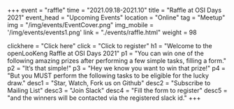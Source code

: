 +++
event = "raffle"
time = "2021.09.18-2021.10"
title = "Raffle at OSI Days 2021"
event_head = "Upcoming Events"
location = "Online"
tag = "Meetup"
img = "/img/events/EventCover.png"
img_mobile = '/img/events/events1.png'
link = "./events/raffle.html"
weight = 98

clickhere = "Click here"
click = "Click to register"
h1 = "Welcome to the openLooKeng Raffle at OSI Days 2021"
p1 = "You can win one of the following amazing prizes after performing a few simple tasks, filling a form."
p2 = "It’s that simple!"
p3 = "Hey we know you want to win that prize!"
p4 = "But you MUST perform the following tasks to be eligible for the lucky draw."
desc1 = "Star, Watch, Fork us on Github"
desc2 = "Subscribe to Mailing List"
desc3 = "Join Slack"
desc4 = "Fill the form to register"
desc5 = "and the winners will be contacted via the registered slack id."
+++